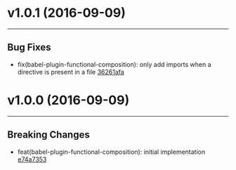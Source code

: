 # v1.0.1 (2016-09-09)
---


## Bug Fixes

- fix(babel-plugin-functional-composition): only add imports when a directive is present in a file [36261afa](https://github.com/TylorS/babel-plugin-functional-composition/commits/36261afae7ee057d8df64867db147801c2290305)


# v1.0.0 (2016-09-09)
---


## Breaking Changes

- feat(babel-plugin-functional-composition): initial implementation [e74a7353](https://github.com/TylorS/babel-plugin-functional-composition/commits/e74a7353d2db6abcdfed04da04ea690b6e685a7c)



